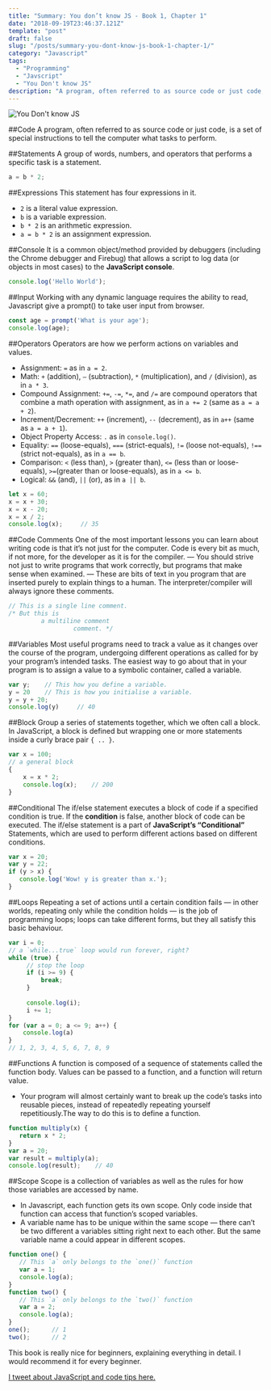 ```yaml
---
title: "Summary: You don’t know JS - Book 1, Chapter 1"
date: "2018-09-19T23:46:37.121Z"
template: "post"
draft: false
slug: "/posts/summary-you-dont-know-js-book-1-chapter-1/"
category: "Javascript"
tags:
  - "Programming"
  - "Javscript"
  - "You Don't know JS"
description: "A program, often referred to as source code or just code, is a set of special instructions to tell the computer what tasks to perform."
---
```

![You Don't know JS](/media/post1-image1.png)

##Code
A program, often referred to as source code or just code, is a set of special instructions to tell the computer what tasks to perform.

##Statements
A group of words, numbers, and operators that performs a specific task is a statement.
```js
a = b * 2;
```

##Expressions
This statement has four expressions in it.
- `2` is a literal value expression.
- `b` is a variable expression.
- `b * 2` is an arithmetic expression.
- `a = b * 2` is an assignment expression.

##Console
It is a common object/method provided by debuggers (including the Chrome debugger and Firebug) that allows a script to log data (or objects in most cases) to the **JavaScript console**.
```js
console.log('Hello World');
```

##Input
Working with any dynamic language requires the ability to read, Javascript give a prompt() to take user input from browser.
```js
const age = prompt('What is your age');
console.log(age);
```

##Operators
Operators are how we perform actions on variables and values.
- Assignment: `=` as in `a = 2`.
- Math: `+` (addition), `—` (subtraction), `*` (multiplication), and `/` (division), as in `a * 3`.
- Compound Assignment: `+=`, `-=`, `*=`, and `/=` are compound operators that combine a math operation with assignment, as in `a += 2` (same as `a = a + 2`).
- Increment/Decrement: `++` (increment), `--` (decrement), as in `a++` (same as `a = a + 1`).
- Object Property Access: `.` as in `console.log()`.
- Equality: `==` (loose-equals), `===` (strict-equals), `!=` (loose not-equals), `!==` (strict not-equals), as in `a == b`.
- Comparison: `<` (less than), `>` (greater than), `<=` (less than or loose-equals), `>=`(greater than or loose-equals), as in `a <= b`.
- Logical: `&&` (and), `||` (or), as in `a || b`.
```js
let x = 60;
x = x + 30;
x = x - 20;
x = x / 2;
console.log(x);     // 35
```

##Code Comments
One of the most important lessons you can learn about writing code is that it’s not just for the computer. Code is every bit as much, if not more, for the developer as it is for the compiler. 
— You should strive not just to write programs that work correctly, but programs that make sense when examined.
— These are bits of text in you program that are inserted purely to explain things to a human. The interpreter/compiler will always ignore these comments.
```js
// This is a single line comment.
/* But this is
         a multiline comment
                  comment. */
```

##Variables
Most useful programs need to track a value as it changes over the course of the program, undergoing different operations as called for by your program’s intended tasks. The easiest way to go about that in your program is to assign a value to a symbolic container, called a variable.
```js
var y;    // This how you define a variable.
y = 20    // This is how you initialise a variable.
y = y + 20;
console.log(y)     // 40
```

##Block
Group a series of statements together, which we often call a block. In JavaScript, a block is defined but wrapping one or more statements inside a curly brace pair `{ .. }`.
```js
var x = 100;
// a general block
{
    x = x * 2;
    console.log(x);    // 200
}
```

##Conditional
The if/else statement executes a block of code if a specified condition is true. If the **condition** is false, another block of code can be executed. The if/else statement is a part of **JavaScript’s “Conditional”** Statements, which are used to perform different actions based on different conditions.
```js
var x = 20;
var y = 22;
if (y > x) {
   console.log('Wow! y is greater than x.');
}
```

##Loops
Repeating a set of actions until a certain condition fails — in other worlds, repeating only while the condition holds — is the job of programming loops; loops can take different forms, but they all satisfy this basic behaviour.
```js
var i = 0;
// a `while...true` loop would run forever, right?
while (true) {
     // stop the loop
     if (i >= 9) {
         break;
     }
    
     console.log(i);
     i += 1;
}
for (var a = 0; a <= 9; a++) {
    console.log(a)
}
// 1, 2, 3, 4, 5, 6, 7, 8, 9
```

##Functions
A function is composed of a sequence of statements called the function body. Values can be passed to a function, and a function will return value.
- Your program will almost certainly want to break up the code’s tasks into reusable pieces, instead of repeatedly repeating yourself repetitiously.The way to do this is to define a function.
```js
function multiply(x) {
   return x * 2;
}
var a = 20;
var result = multiply(a);
console.log(result);    // 40
```

##Scope
Scope is a collection of variables as well as the rules for how those variables are accessed by name.
- In Javascript, each function gets its own scope. Only code inside that function can access that function’s scoped variables.
- A variable name has to be unique within the same scope — there can’t be two different a variables sitting right next to each other. But the same variable name a could appear in different scopes.
```js
function one() {
   // This `a` only belongs to the `one()` function
   var a = 1;
   console.log(a);
}
function two() {
   // This `a` only belongs to the `two()` function
   var a = 2;
   console.log(a);
}
one();      // 1
two();      // 2
```

This book is really nice for beginners, explaining everything in detail. I would recommend it for every beginner.

[I tweet about JavaScript and code tips here.](https://twitter.com/mountainfirefly)